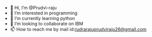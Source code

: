 - 👋 Hi, I’m @Prudvi-raju
- 👀 I’m interested in programming
- 🌱 I’m currently learning python
- 💞️ I’m looking to collaborate on IBM
- 📫 How to reach me by mail id:rudrarajuprudviraju26@gmail.com

<!---
Prudvi-raju/Prudvi-raju is a ✨ special ✨ repository because its `README.md` (this file) appears on your GitHub profile.
You can click the Preview link to take a look at your changes.
--->
